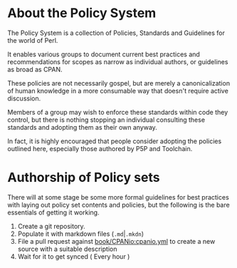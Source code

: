 # About the Policy System

The Policy System is a collection of Policies, Standards and Guidelines for the
world of Perl.

It enables various groups to document current best practices and
recommendations for scopes as narrow as individual authors, or guidelines as
broad as CPAN.

These policies are not necessarily gospel, but are merely a canonicalization
of human knowledge in a more consumable way that doesn't require active
discussion.

Members of a group may wish to enforce these standards within code they
control, but there is nothing stopping an individual consulting these standards
and adopting them as their own anyway.

In fact, it is highly encouraged that people consider adopting the policies
outlined here, especially those authored by P5P and Toolchain.

# Authorship of Policy sets

There will at some stage be some more formal guidelines for best practices with
laying out policy set contents and policies, but the following is the bare
essentials of getting it working.

1. Create a git repository.
2. Populate it with markdown files (`.md`|`.mkdn`)
3. File a pull request against
[book/CPANio:cpanio.yml](https://github.com/book/CPANio/blob/book/publishing/cpanio.yml)
to create a new source with a suitable description
4. Wait for it to get synced ( Every hour )


